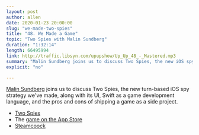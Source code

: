 ```yaml
---
layout: post
author: allen
date: 2020-01-23 20:00:00
slug: "we-made-two-spies"
title: "48. We Made a Game"
topic: "Two Spies with Malin Sundberg"
duration: "1:32:14"
length: 66495994
link: http://traffic.libsyn.com/upupshow/Up_Up_48_-_Mastered.mp3
summary: "Malin Sundberg joins us to discuss Two Spies, the new iOS spy strategy we've made, along with its UI, Swift as a game development language, and the pros and cons of shipping a game as a side project."
explicit: "no"

---
```

 
[Malin Sundberg](https://twitter.com/malinsundberg) joins us to discuss Two Spies, the new turn-based iOS spy strategy we've made, along with its UI, Swift as a game development language, and the pros and cons of shipping a game as a side project.

- [Two Spies](http://playspies.com)
- The [game on the App Store](https://apps.apple.com/us/app/two-spies/id1466304408)
- [Steamcoock](http://www.steamclock.com/)
